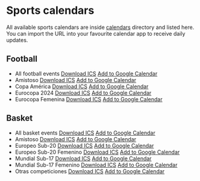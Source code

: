 # Sports calendars

All available sports calendars are inside [calendars](./calendars) directory and listed here.
You can import the URL into your favourite calendar app to receive daily updates.

## Football
- All football events [Download ICS](https://raw.githubusercontent.com/odoral/sportscalendars/master/calendars/football/football_full_set.ics)  [Add to Google Calendar](https://calendar.google.com/calendar/r?cid=webcal://raw.githubusercontent.com/odoral/sportscalendars/master/calendars/football/football_full_set.ics)
- Amistoso [Download ICS](https://raw.githubusercontent.com/odoral/sportscalendars/master/calendars/football/amistoso.ics)  [Add to Google Calendar](https://calendar.google.com/calendar/r?cid=webcal://raw.githubusercontent.com/odoral/sportscalendars/master/calendars/football/amistoso.ics)
- Copa América [Download ICS](https://raw.githubusercontent.com/odoral/sportscalendars/master/calendars/football/copa_america.ics)  [Add to Google Calendar](https://calendar.google.com/calendar/r?cid=webcal://raw.githubusercontent.com/odoral/sportscalendars/master/calendars/football/copa_america.ics)
- Eurocopa 2024 [Download ICS](https://raw.githubusercontent.com/odoral/sportscalendars/master/calendars/football/eurocopa_2024.ics)  [Add to Google Calendar](https://calendar.google.com/calendar/r?cid=webcal://raw.githubusercontent.com/odoral/sportscalendars/master/calendars/football/eurocopa_2024.ics)
- Eurocopa Femenina [Download ICS](https://raw.githubusercontent.com/odoral/sportscalendars/master/calendars/football/eurocopa_femenina.ics)  [Add to Google Calendar](https://calendar.google.com/calendar/r?cid=webcal://raw.githubusercontent.com/odoral/sportscalendars/master/calendars/football/eurocopa_femenina.ics)

## Basket
- All basket events [Download ICS](https://raw.githubusercontent.com/odoral/sportscalendars/master/calendars/basket/basket_full_set.ics)  [Add to Google Calendar](https://calendar.google.com/calendar/r?cid=webcal://raw.githubusercontent.com/odoral/sportscalendars/master/calendars/basket/basket_full_set.ics)
- Amistoso [Download ICS](https://raw.githubusercontent.com/odoral/sportscalendars/master/calendars/basket/amistoso.ics)  [Add to Google Calendar](https://calendar.google.com/calendar/r?cid=webcal://raw.githubusercontent.com/odoral/sportscalendars/master/calendars/basket/amistoso.ics)
- Europeo Sub-20 [Download ICS](https://raw.githubusercontent.com/odoral/sportscalendars/master/calendars/basket/europeo_sub-20.ics)  [Add to Google Calendar](https://calendar.google.com/calendar/r?cid=webcal://raw.githubusercontent.com/odoral/sportscalendars/master/calendars/basket/europeo_sub-20.ics)
- Europeo Sub-20 Femenino [Download ICS](https://raw.githubusercontent.com/odoral/sportscalendars/master/calendars/basket/europeo_sub-20_femenino.ics)  [Add to Google Calendar](https://calendar.google.com/calendar/r?cid=webcal://raw.githubusercontent.com/odoral/sportscalendars/master/calendars/basket/europeo_sub-20_femenino.ics)
- Mundial Sub-17 [Download ICS](https://raw.githubusercontent.com/odoral/sportscalendars/master/calendars/basket/mundial_sub-17.ics)  [Add to Google Calendar](https://calendar.google.com/calendar/r?cid=webcal://raw.githubusercontent.com/odoral/sportscalendars/master/calendars/basket/mundial_sub-17.ics)
- Mundial Sub-17 Femenino [Download ICS](https://raw.githubusercontent.com/odoral/sportscalendars/master/calendars/basket/mundial_sub-17_femenino.ics)  [Add to Google Calendar](https://calendar.google.com/calendar/r?cid=webcal://raw.githubusercontent.com/odoral/sportscalendars/master/calendars/basket/mundial_sub-17_femenino.ics)
- Otras competiciones [Download ICS](https://raw.githubusercontent.com/odoral/sportscalendars/master/calendars/basket/otras_competiciones.ics)  [Add to Google Calendar](https://calendar.google.com/calendar/r?cid=webcal://raw.githubusercontent.com/odoral/sportscalendars/master/calendars/basket/otras_competiciones.ics)

